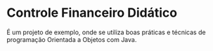 # Controle Financeiro Didático
É um projeto de exemplo, onde se utiliza boas práticas e técnicas de programação Orientada a Objetos com Java.
